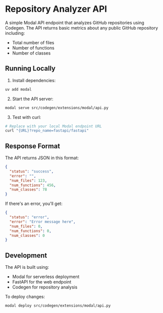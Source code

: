 # Repository Analyzer API

A simple Modal API endpoint that analyzes GitHub repositories using Codegen. The API returns basic metrics about any public GitHub repository including:

- Total number of files
- Number of functions
- Number of classes

## Running Locally

1. Install dependencies:

```bash
uv add modal
```

2. Start the API server:

```bash
modal serve src/codegen/extensions/modal/api.py
```

3. Test with curl:

```bash
# Replace with your local Modal endpoint URL
curl "{URL}?repo_name=fastapi/fastapi"
```

## Response Format

The API returns JSON in this format:

```json
{
  "status": "success",
  "error": "",
  "num_files": 123,
  "num_functions": 456,
  "num_classes": 78
}
```

If there's an error, you'll get:

```json
{
  "status": "error",
  "error": "Error message here",
  "num_files": 0,
  "num_functions": 0,
  "num_classes": 0
}
```

## Development

The API is built using:

- Modal for serverless deployment
- FastAPI for the web endpoint
- Codegen for repository analysis

To deploy changes:

```bash
modal deploy src/codegen/extensions/modal/api.py
```

